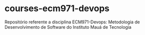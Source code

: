 # courses-ecm971-devops
Repositório referente a disciplina ECM971-Devops: Metodologia de Desenvolvimento de Software do Instituto Mauá de Tecnologia
